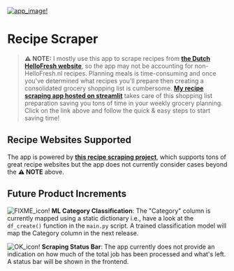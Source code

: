 [![app_image!](./img/app.png "app_image")](https://junegroceryshopping.streamlit.app/)

# Recipe Scraper

> **⚠ NOTE:** I mostly use this app to scrape recipes from **[the Dutch HelloFresh website](https://www.hellofresh.nl/recipes)**, so the app may not be accounting for non-HelloFresh.nl recipes.
Planning meals is time-consuming and once you've determined what recipes you'll prepare then creating a consolidated grocery shopping list is cumbersome. **[My recipe scraping app hosted on streamlit](https://junegroceryshopping.streamlit.app/)** takes care of this shopping list preparation saving you tons of time in your weekly grocery planning. Click on the link above and follow the quick & easy steps to start saving time!

## Recipe Websites Supported
The app is powered by **[this recipe scraping project](https://github.com/hhursev/recipe-scrapers#scrapers-available-for)**, which supports tons of great recipe websites but the app does not currently consider cases beyond the **⚠ NOTE** above.

## Future Product Increments
![FIXME_icon!](https://raw.githubusercontent.com/awesomedata/apd-core/master/deploy/fixme-24.png "OK_icon") **ML Category Classification**: The "Category" column is currently mapped using a static dictionary i.e., have a look at the `df_create()` function in the `main.py` script. A trained classification model will map the Category column in the next release.

![OK_icon!](https://raw.githubusercontent.com/awesomedata/apd-core/master/deploy/ok-24.png "OK_icon") **Scraping Status Bar**: The app currently does not provide an indication on how much of the total job has been processed and what's left. A status bar will be shown in the frontend.